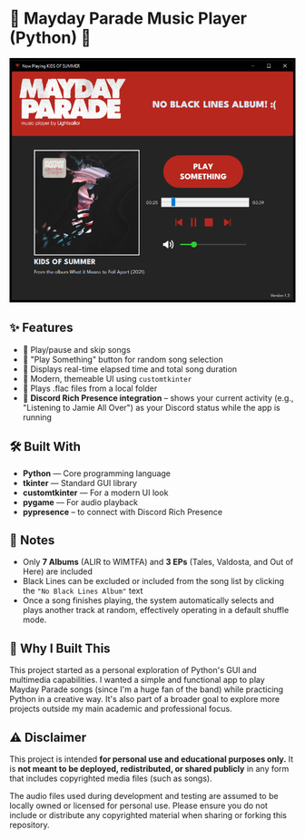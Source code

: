 # 🎼 Mayday Parade Music Player (Python) 🐍
![Mayday Parade Music Player](screenshots/mp_music_player_py.png)

## ✨ Features
- 🎵 Play/pause and skip songs
- 🔁 "Play Something" button for random song selection
- 🧭 Displays real-time elapsed time and total song duration
- 🎨 Modern, themeable UI using `customtkinter`
- 📂 Plays .flac files from a local folder
- 💬 **Discord Rich Presence integration** – shows your current activity (e.g., "Listening to Jamie All Over") as your Discord status while the app is running

## 🛠️ Built With
- **Python** — Core programming language
- **tkinter** — Standard GUI library
- **customtkinter** — For a modern UI look
- **pygame** — For audio playback
- **pypresence** – to connect with Discord Rich Presence

## 📝 Notes
- Only **7 Albums** (ALIR to WIMTFA) and **3 EPs** (Tales, Valdosta, and Out of Here) are included
- Black Lines can be excluded or included from the song list by clicking the `"No Black Lines Album"` text
- Once a song finishes playing, the system automatically selects and plays another track at random, effectively operating in a default shuffle mode.

## 📂 Why I Built This
This project started as a personal exploration of Python's GUI and multimedia capabilities.
I wanted a simple and functional app to play Mayday Parade songs (since I'm a huge fan of the band) while practicing Python in a creative way.
It's also part of a broader goal to explore more projects outside my main academic and professional focus.

## ⚠️ Disclaimer
This project is intended **for personal use and educational purposes only.**
It is **not meant to be deployed, redistributed, or shared publicly** in any form that includes copyrighted media files (such as songs).

The audio files used during development and testing are assumed to be locally owned or licensed for personal use.
Please ensure you do not include or distribute any copyrighted material when sharing or forking this repository.
